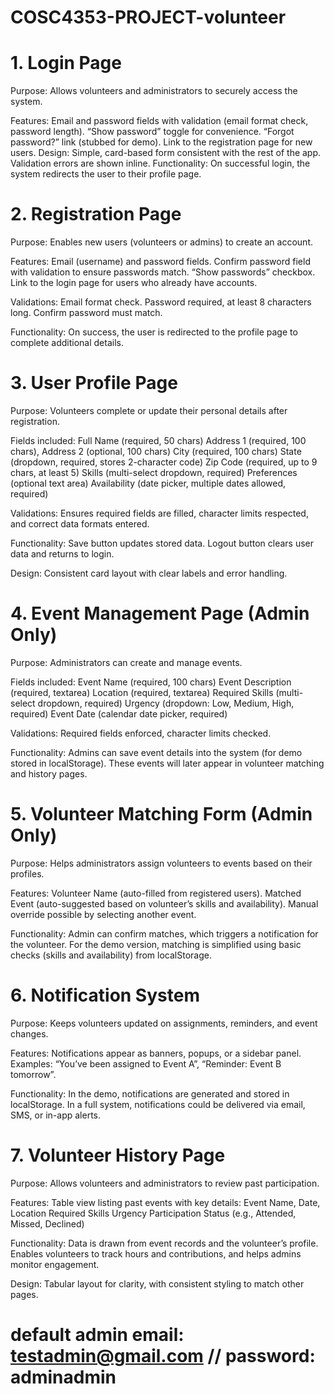 # COSC4353-PROJECT-volunteer

# 1. Login Page
Purpose: Allows volunteers and administrators to securely access the system.


Features:
Email and password fields with validation (email format check, password length).
“Show password” toggle for convenience.
“Forgot password?” link (stubbed for demo).
Link to the registration page for new users.
Design: Simple, card-based form consistent with the rest of the app. Validation errors are shown inline.
Functionality: On successful login, the system redirects the user to their profile page.
# 2. Registration Page
Purpose: Enables new users (volunteers or admins) to create an account.


Features:
Email (username) and password fields.
Confirm password field with validation to ensure passwords match.
“Show passwords” checkbox.
Link to the login page for users who already have accounts.


Validations:
Email format check.
Password required, at least 8 characters long.
Confirm password must match.


Functionality: On success, the user is redirected to the profile page to complete additional details.
# 3. User Profile Page
Purpose: Volunteers complete or update their personal details after registration.


Fields included:
Full Name (required, 50 chars)
Address 1 (required, 100 chars), Address 2 (optional, 100 chars)
City (required, 100 chars)
State (dropdown, required, stores 2-character code)
Zip Code (required, up to 9 chars, at least 5)
Skills (multi-select dropdown, required)
Preferences (optional text area)
Availability (date picker, multiple dates allowed, required)


Validations: Ensures required fields are filled, character limits respected, and correct data formats entered.


Functionality:
Save button updates stored data.
Logout button clears user data and returns to login.


Design: Consistent card layout with clear labels and error handling.

# 4. Event Management Page (Admin Only)

Purpose: Administrators can create and manage events.


Fields included:
Event Name (required, 100 chars)
Event Description (required, textarea)
Location (required, textarea)
Required Skills (multi-select dropdown, required)
Urgency (dropdown: Low, Medium, High, required)
Event Date (calendar date picker, required)


Validations: Required fields enforced, character limits checked.


Functionality: Admins can save event details into the system (for demo stored in localStorage). These events will later appear in volunteer matching and history pages.
# 5. Volunteer Matching Form (Admin Only)
Purpose: Helps administrators assign volunteers to events based on their profiles.


Features:
Volunteer Name (auto-filled from registered users).
Matched Event (auto-suggested based on volunteer’s skills and availability).
Manual override possible by selecting another event.


Functionality:
Admin can confirm matches, which triggers a notification for the volunteer.
For the demo version, matching is simplified using basic checks (skills and availability) from localStorage.


# 6. Notification System
Purpose: Keeps volunteers updated on assignments, reminders, and event changes.


Features:
Notifications appear as banners, popups, or a sidebar panel.
Examples: “You’ve been assigned to Event A”, “Reminder: Event B tomorrow”.


Functionality:
In the demo, notifications are generated and stored in localStorage.
In a full system, notifications could be delivered via email, SMS, or in-app alerts.
# 7. Volunteer History Page
Purpose: Allows volunteers and administrators to review past participation.


Features:
Table view listing past events with key details:
Event Name, Date, Location
Required Skills
Urgency
Participation Status (e.g., Attended, Missed, Declined)


Functionality:
Data is drawn from event records and the volunteer’s profile.
Enables volunteers to track hours and contributions, and helps admins monitor engagement.


Design: Tabular layout for clarity, with consistent styling to match other pages.

# default admin email: testadmin@gmail.com  //  password: adminadmin
